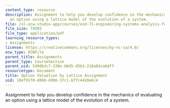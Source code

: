```yaml
---
content_type: resource
description: Assignment to help you develop confidence in the mechanics of evaluating
  an option using a lattice model of the evolution of a system.
file: /ol-ocw-studio-app/courses/esd-71-engineering-systems-analysis-for-design-fall-2008/18ef91f0d868dd9637c1bf7c4428e6c4_lattice_value.pdf
file_size: 74502
file_type: application/pdf
learning_resource_types:
- Assignments
license: https://creativecommons.org/licenses/by-nc-sa/4.0/
ocw_type: OCWFile
parent_title: Assignments
parent_type: CourseSection
parent_uid: 549db3c7-330e-b0d5-d5b3-218a8dca6dff
resourcetype: Document
title: Option Valuation by Lattice Assignment
uid: 18ef91f0-d868-dd96-37c1-bf7c4428e6c4
---
```

Assignment to help you develop confidence in the mechanics of evaluating an option using a lattice model of the evolution of a system.